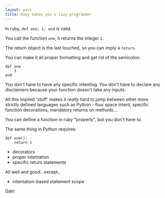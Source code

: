 ```yaml
---
layout: post
title: Ruby makes you a lazy programmer
---
```


In ruby, `def one; 1; end` is valid. 

You call the function `one`, it returns the integer `1`. 

The return object is the last touched, so you can imply a `return`. 

You can make it all proper formatting and get rid of the semicolon: 


	def one
	    1 
	end


You don't have to have any specific intenting. You don't have to declare any disclaimers because your function doesn't take any inputs. 

All this implied 'stuff' makes it *really* hard to jump between other more strictly defined languages such as Python - four space intent, specific function decorations, mandatory returns on methods... 

You can define a function in ruby "properly", but you don't have to.

The same thing in Python requires: 

	def one():
		return 1

 * decorators
 * proper intentation
 * specific return statements

All well and good.. except..

 * intentation-based statement scope

Gah!
